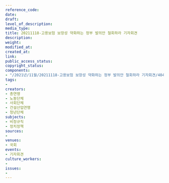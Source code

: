 ```yaml
---
reference_code: 
date: 
draft: 
level_of_description: 
media_type: 
title: 20211118-고용보험 보장성 약화하는 정부 발의안 철회하라 기자회견
description: 
weight: 
modified_at: 
created_at: 
link: 
public_access_status: 
copyright_status: 
components:
- "/2021년/11월/20211118-고용보험 보장성 약화하는 정부 발의안 철회하라 기자회견/404534_64368_5254.jpg"
tags:
- 
creators:
- 총연맹
- 노동단체
- 사회단체
- 건설산업연맹
- 청년단체
subjects:
- 비정규직
- 정치정책
sources:
- 
venues:
- 국회
events:
- 기자회견
culture_workers:
- 
issues:
- 
---
```

